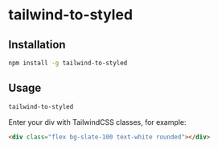 # tailwind-to-styled

## Installation

```bash
npm install -g tailwind-to-styled
```

## Usage

```bash
tailwind-to-styled
```

Enter your div with TailwindCSS classes, for example:

```html
<div class="flex bg-slate-100 text-white rounded"></div>
```